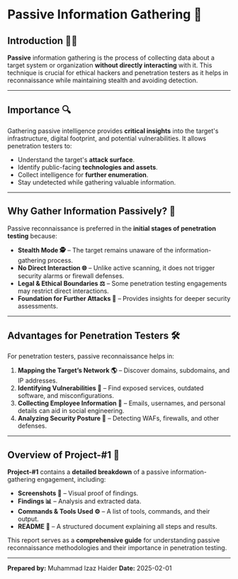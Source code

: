 # Passive Information Gathering 📡

## Introduction 🏴‍☠️

**Passive** information gathering is the process of collecting data about a target system or organization **without directly interacting** with it. This technique is crucial for ethical hackers and penetration testers as it helps in reconnaissance while maintaining stealth and avoiding detection.

---

## Importance 🔍

Gathering passive intelligence provides **critical insights** into the target's infrastructure, digital footprint, and potential vulnerabilities. It allows penetration testers to:

- Understand the target's **attack surface**.
- Identify public-facing **technologies and assets**.
- Collect intelligence for **further enumeration**.
- Stay undetected while gathering valuable information.

---

## Why Gather Information Passively? 🤔

Passive reconnaissance is preferred in the **initial stages of penetration testing** because:

- **Stealth Mode 🕵️** – The target remains unaware of the information-gathering process.
- **No Direct Interaction 🌐** – Unlike active scanning, it does not trigger security alarms or firewall defenses.
- **Legal & Ethical Boundaries ⚖️** – Some penetration testing engagements may restrict direct interactions.
- **Foundation for Further Attacks 🚀** – Provides insights for deeper security assessments.

---

## Advantages for Penetration Testers 🛠️

For penetration testers, passive reconnaissance helps in:

1. **Mapping the Target’s Network 🌎** – Discover domains, subdomains, and IP addresses.
2. **Identifying Vulnerabilities 🛑** – Find exposed services, outdated software, and misconfigurations.
3. **Collecting Employee Information 📧** – Emails, usernames, and personal details can aid in social engineering.
4. **Analyzing Security Posture 🔐** – Detecting WAFs, firewalls, and other defenses.

---

## Overview of Project-#1 📝

**Project-#1** contains a **detailed breakdown** of a passive information-gathering engagement, including:

- **Screenshots 📸** – Visual proof of findings.
- **Findings 📊** – Analysis and extracted data.
- **Commands & Tools Used ⚙️** – A list of tools, commands, and their output.
- **README 📖** – A structured document explaining all steps and results.

This report serves as a **comprehensive guide** for understanding passive reconnaissance methodologies and their importance in penetration testing.

---

**Prepared by:** Muhammad Izaz Haider
**Date:** 2025-02-01
